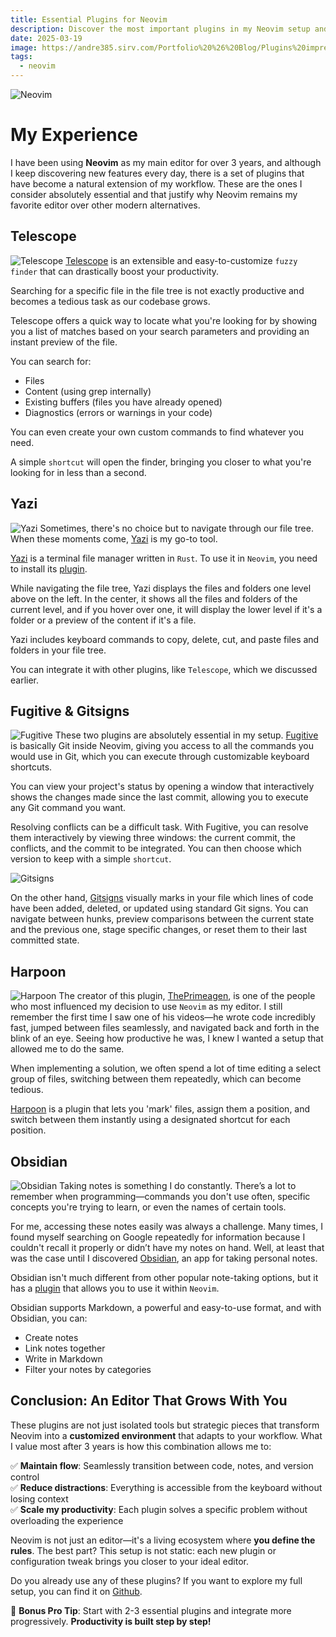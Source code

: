 ```yaml
---
title: Essential Plugins for Neovim
description: Discover the most important plugins in my Neovim setup and how I use them to be more productive.
date: 2025-03-19
image: https://andre385.sirv.com/Portfolio%20%26%20Blog/Plugins%20impresindibles%20neovim/neovim.webp
tags:
  - neovim
---
```


![Neovim](https://andre385.sirv.com/Portfolio%20%26%20Blog/Plugins%20impresindibles%20neovim/neovim.webp)

# My Experience

I have been using **Neovim** as my main editor for over 3 years, and although I keep discovering new features every day, there is a set of plugins that have become a natural extension of my workflow. These are the ones I consider absolutely essential and that justify why Neovim remains my favorite editor over other modern alternatives.

## Telescope

![Telescope](https://andre385.sirv.com/Portfolio%20%26%20Blog/Plugins%20impresindibles%20neovim/telescope.png)
[Telescope](https://github.com/nvim-telescope/telescope.nvim) is an extensible and easy-to-customize `fuzzy finder` that can drastically boost your productivity.

Searching for a specific file in the file tree is not exactly productive and becomes a tedious task as our codebase grows.

Telescope offers a quick way to locate what you're looking for by showing you a list of matches based on your search parameters and providing an instant preview of the file.

You can search for:

- Files
- Content (using grep internally)
- Existing buffers (files you have already opened)
- Diagnostics (errors or warnings in your code)

You can even create your own custom commands to find whatever you need.

A simple `shortcut` will open the finder, bringing you closer to what you're looking for in less than a second.

## Yazi

![Yazi](https://andre385.sirv.com/Portfolio%20%26%20Blog/Plugins%20impresindibles%20neovim/Yazi.png)
Sometimes, there's no choice but to navigate through our file tree. When these moments come, [Yazi](https://yazi-rs.github.io/) is my go-to tool.

[Yazi](https://yazi-rs.github.io/) is a terminal file manager written in `Rust`. To use it in `Neovim`, you need to install its [plugin](https://github.com/mikavilpas/yazi.nvim).

While navigating the file tree, Yazi displays the files and folders one level above on the left. In the center, it shows all the files and folders of the current level, and if you hover over one, it will display the lower level if it's a folder or a preview of the content if it's a file.

Yazi includes keyboard commands to copy, delete, cut, and paste files and folders in your file tree.

You can integrate it with other plugins, like `Telescope`, which we discussed earlier.

## Fugitive & Gitsigns

![Fugitive](https://andre385.sirv.com/Portfolio%20%26%20Blog/Plugins%20impresindibles%20neovim/fugitive.png)
These two plugins are absolutely essential in my setup. [Fugitive](https://github.com/tpope/vim-fugitive) is basically Git inside Neovim, giving you access to all the commands you would use in Git, which you can execute through customizable keyboard shortcuts.

You can view your project's status by opening a window that interactively shows the changes made since the last commit, allowing you to execute any Git command you want.

Resolving conflicts can be a difficult task. With Fugitive, you can resolve them interactively by viewing three windows: the current commit, the conflicts, and the commit to be integrated. You can then choose which version to keep with a simple `shortcut`.

![Gitsigns](https://andre385.sirv.com/Portfolio%20%26%20Blog/Plugins%20impresindibles%20neovim/gitsigns.png)

On the other hand, [Gitsigns](https://github.com/lewis6991/gitsigns.nvim) visually marks in your file which lines of code have been added, deleted, or updated using standard Git signs. You can navigate between hunks, preview comparisons between the current state and the previous one, stage specific changes, or reset them to their last committed state.

## Harpoon

![Harpoon](https://andre385.sirv.com/Portfolio%20%26%20Blog/Plugins%20impresindibles%20neovim/harpoon.png)
The creator of this plugin, [ThePrimeagen](https://www.youtube.com/c/theprimeagen), is one of the people who most influenced my decision to use `Neovim` as my editor. I still remember the first time I saw one of his videos—he wrote code incredibly fast, jumped between files seamlessly, and navigated back and forth in the blink of an eye. Seeing how productive he was, I knew I wanted a setup that allowed me to do the same.

When implementing a solution, we often spend a lot of time editing a select group of files, switching between them repeatedly, which can become tedious.

[Harpoon](https://github.com/ThePrimeagen/harpoon) is a plugin that lets you 'mark' files, assign them a position, and switch between them instantly using a designated shortcut for each position.

## Obsidian

![Obsidian](https://andre385.sirv.com/Portfolio%20%26%20Blog/Plugins%20impresindibles%20neovim/obsidian.png)
Taking notes is something I do constantly. There’s a lot to remember when programming—commands you don't use often, specific concepts you're trying to learn, or even the names of certain tools.

For me, accessing these notes easily was always a challenge. Many times, I found myself searching on Google repeatedly for information because I couldn't recall it properly or didn’t have my notes on hand. Well, at least that was the case until I discovered [Obsidian](https://obsidian.md/), an app for taking personal notes.

Obsidian isn't much different from other popular note-taking options, but it has a [plugin](https://github.com/epwalsh/obsidian.nvim) that allows you to use it within `Neovim`.

Obsidian supports Markdown, a powerful and easy-to-use format, and with Obsidian, you can:

- Create notes
- Link notes together
- Write in Markdown
- Filter your notes by categories

## Conclusion: An Editor That Grows With You

These plugins are not just isolated tools but strategic pieces that transform Neovim into a **customized environment** that adapts to your workflow. What I value most after 3 years is how this combination allows me to:

✅ **Maintain flow**: Seamlessly transition between code, notes, and version control  
✅ **Reduce distractions**: Everything is accessible from the keyboard without losing context  
✅ **Scale my productivity**: Each plugin solves a specific problem without overloading the experience

Neovim is not just an editor—it's a living ecosystem where **you define the rules**. The best part? This setup is not static: each new plugin or configuration tweak brings you closer to your ideal editor.

Do you already use any of these plugins? If you want to explore my full setup, you can find it on [Github](https://github.com/AndreDev385/nvim).

🚀 **Bonus Pro Tip**: Start with 2-3 essential plugins and integrate more progressively. **Productivity is built step by step!**
